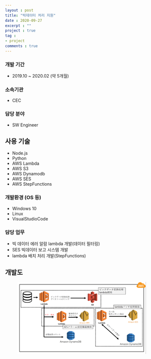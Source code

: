 ```yaml
---
layout : post
title: "빅데이터 처리 지원"
date : 2020-09-27
excerpt : ""
project : true
tag :
- project
comments : true
---
```


### 개발 기간
* 2019.10 ~ 2020.02 (약 5개월)

### 소속기관
* CEC

### 담당 분야
* SW Engineer

## 사용 기술
* Node.js
* Python
* AWS Lambda
* AWS S3
* AWS Dynamodb
* AWS SES
* AWS StepFunctions

### 개발환경 (OS 등)
* Windows 10
* Linux
* VisualStudioCode

### 담당 업무
* 빅 데이터 에러 알람 lambda 개발(데이터 필터링)
* SES 빅데이터 보고 시스템 개발
* lambda 배치 처리 개발(StepFunctions)

## 개발도
<figure class="middle">
	<img src="..\assets\img\project_201910_202002.png">
</figure>



